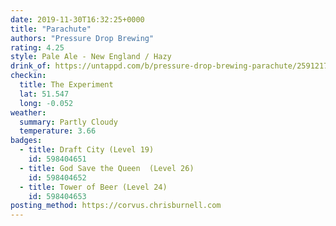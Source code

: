```yaml
---
date: 2019-11-30T16:32:25+0000
title: "Parachute"
authors: "Pressure Drop Brewing"
rating: 4.25
style: Pale Ale - New England / Hazy
drink_of: https://untappd.com/b/pressure-drop-brewing-parachute/2591217
checkin:
  title: The Experiment
  lat: 51.547
  long: -0.052
weather:
  summary: Partly Cloudy
  temperature: 3.66
badges:
  - title: Draft City (Level 19)
    id: 598404651
  - title: God Save the Queen  (Level 26)
    id: 598404652
  - title: Tower of Beer (Level 24)
    id: 598404653
posting_method: https://corvus.chrisburnell.com
---
```

